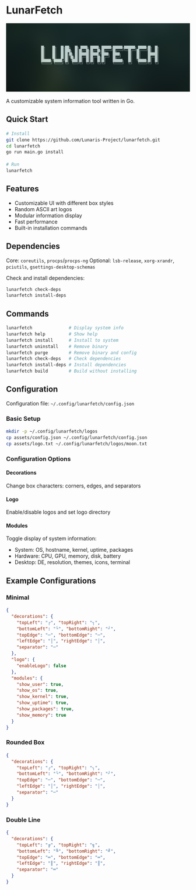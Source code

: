 # LunarFetch

<div align="center">
  <img src="assets/image.png" alt="LunarFetch Logo" width="1080">
</div>

A customizable system information tool written in Go.

## Quick Start

```bash
# Install
git clone https://github.com/Lunaris-Project/lunarfetch.git
cd lunarfetch
go run main.go install

# Run
lunarfetch
```

## Features

- Customizable UI with different box styles
- Random ASCII art logos
- Modular information display
- Fast performance
- Built-in installation commands

## Dependencies

Core: `coreutils`, `procps`/`procps-ng`
Optional: `lsb-release`, `xorg-xrandr`, `pciutils`, `gsettings-desktop-schemas`

Check and install dependencies:
```bash
lunarfetch check-deps
lunarfetch install-deps
```

## Commands

```bash
lunarfetch              # Display system info
lunarfetch help         # Show help
lunarfetch install      # Install to system
lunarfetch uninstall    # Remove binary
lunarfetch purge        # Remove binary and config
lunarfetch check-deps   # Check dependencies
lunarfetch install-deps # Install dependencies
lunarfetch build        # Build without installing
```

## Configuration

Configuration file: `~/.config/lunarfetch/config.json`

### Basic Setup

```bash
mkdir -p ~/.config/lunarfetch/logos
cp assets/config.json ~/.config/lunarfetch/config.json
cp assets/logo.txt ~/.config/lunarfetch/logos/moon.txt
```

### Configuration Options

#### Decorations
Change box characters: corners, edges, and separators

#### Logo
Enable/disable logos and set logo directory

#### Modules
Toggle display of system information:
- System: OS, hostname, kernel, uptime, packages
- Hardware: CPU, GPU, memory, disk, battery
- Desktop: DE, resolution, themes, icons, terminal

## Example Configurations

### Minimal
```json
{
  "decorations": {
    "topLeft": "┌", "topRight": "┐",
    "bottomLeft": "└", "bottomRight": "┘",
    "topEdge": "─", "bottomEdge": "─",
    "leftEdge": "│", "rightEdge": "│",
    "separator": "─"
  },
  "logo": {
    "enableLogo": false
  },
  "modules": {
    "show_user": true,
    "show_os": true,
    "show_kernel": true,
    "show_uptime": true,
    "show_packages": true,
    "show_memory": true
  }
}
```

### Rounded Box
```json
{
  "decorations": {
    "topLeft": "╭", "topRight": "╮",
    "bottomLeft": "╰", "bottomRight": "╯",
    "topEdge": "─", "bottomEdge": "─",
    "leftEdge": "│", "rightEdge": "│",
    "separator": "─"
  }
}
```

### Double Line
```json
{
  "decorations": {
    "topLeft": "╔", "topRight": "╗",
    "bottomLeft": "╚", "bottomRight": "╝",
    "topEdge": "═", "bottomEdge": "═",
    "leftEdge": "║", "rightEdge": "║",
    "separator": "═"
  }
}
```
